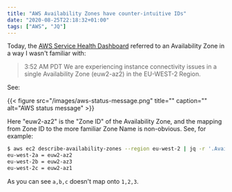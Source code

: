 ```yaml
---
title: "AWS Availability Zones have counter-intuitive IDs"
date: "2020-08-25T22:18:32+01:00"
tags: ["AWS", "JQ"]
---
```

Today, the [AWS Service Health Dashboard](https://status.aws.amazon.com/#EU_block) referred to an Availability Zone in a way I wasn't familiar
with:

> 3:52 AM PDT We are experiencing instance connectivity issues in a single Availability Zone (euw2-az2) in the EU-WEST-2 Region.

See:

{{< figure src="/images/aws-status-message.png" title="" caption="" alt="AWS status message" >}}

Here "euw2-az2" is the "Zone ID" of the Availability Zone, and the mapping from
Zone ID to the more familiar Zone Name is non-obvious. See, for example:

```bash
$ aws ec2 describe-availability-zones --region eu-west-2 | jq -r '.AvailabilityZones[] | [ .ZoneName, .ZoneId ] | join(" = ")'
eu-west-2a = euw2-az2
eu-west-2b = euw2-az3
eu-west-2c = euw2-az1
```

As you can see `a,b,c` doesn't map onto `1,2,3`.
